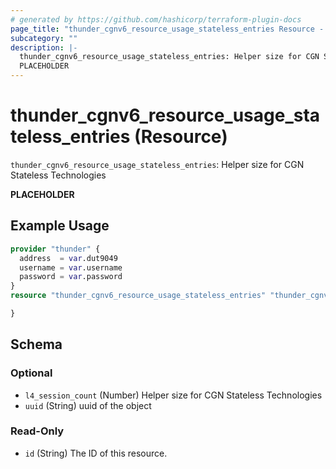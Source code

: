 ```yaml
---
# generated by https://github.com/hashicorp/terraform-plugin-docs
page_title: "thunder_cgnv6_resource_usage_stateless_entries Resource - terraform-provider-thunder"
subcategory: ""
description: |-
  thunder_cgnv6_resource_usage_stateless_entries: Helper size for CGN Stateless Technologies
  PLACEHOLDER
---
```


# thunder_cgnv6_resource_usage_stateless_entries (Resource)

`thunder_cgnv6_resource_usage_stateless_entries`: Helper size for CGN Stateless Technologies

__PLACEHOLDER__

## Example Usage

```terraform
provider "thunder" {
  address  = var.dut9049
  username = var.username
  password = var.password
}
resource "thunder_cgnv6_resource_usage_stateless_entries" "thunder_cgnv6_resource_usage_stateless_entries" {

}
```

<!-- schema generated by tfplugindocs -->
## Schema

### Optional

- `l4_session_count` (Number) Helper size for CGN Stateless Technologies
- `uuid` (String) uuid of the object

### Read-Only

- `id` (String) The ID of this resource.


